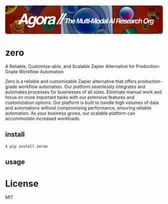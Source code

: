 [![Multi-Modality](agorabanner.png)](https://discord.gg/qUtxnK2NMf)


# zero
A Reliable, Customize-able, and Scalable Zapier Alternative for Production-Grade Workflow Automation

Zero is a reliable and customizable Zapier alternative that offers production-grade workflow automation. Our platform seamlessly integrates and automates processes for businesses of all sizes. Eliminate manual work and focus on more important tasks with our extensive features and customization options. Our platform is built to handle high volumes of data and automations without compromising performance, ensuring reliable automation. As your business grows, our scalable platform can accommodate increased workloads. 


## install
```bash
$ pip install zerox
```

## usage


# License
MIT
